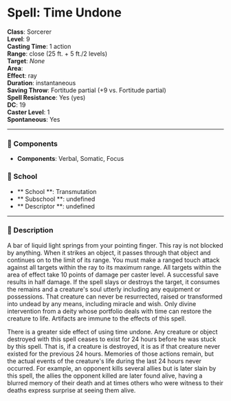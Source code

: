 
# Spell: Time Undone
**Class**: Sorcerer  
**Level**: 9  
**Casting Time**: 1 action  
**Range**: close (25 ft. + 5 ft./2 levels)  
**Target**: _None_  
**Area**:   
**Effect**: ray  
**Duration**: instantaneous  
**Saving Throw**: Fortitude partial (+9 vs. Fortitude partial)  
**Spell Resistance**: Yes (yes)  
**DC**: 19  
**Caster Level**: 1  
**Spontaneous**: Yes

---

### 🔮 Components
- **Components**: Verbal, Somatic, Focus

### 🏫 School
- ** School **: Transmutation
- ** Subschool **: undefined
- ** Descriptor **: undefined
---

### 📜 Description
A bar of liquid light springs from your pointing finger. This ray is not blocked by anything. When it strikes an object, it passes through that object and continues on to the limit of its range. You must make a ranged touch attack against all targets within the ray to its maximum range. All targets within the area of effect take 10 points of damage per caster level. A successful save results in half damage. If the spell slays or destroys the target, it consumes the remains and a creature's soul utterly including any equipment or possessions. That creature can never be resurrected, raised or transformed into undead by any means, including miracle and wish. Only divine intervention from a deity whose portfolio deals with time can restore the creature to life. Artifacts are immune to the effects of this spell. 

There is a greater side effect of using time undone. Any creature or object destroyed with this spell ceases to exist for 24 hours before he was stuck by this spell. That is, if a creature is destroyed, it is as if that creature never existed for the previous 24 hours. Memories of those actions remain, but the actual events of the creature's life during the last 24 hours never occurred. For example, an opponent kills several allies but is later slain by this spell, the allies the opponent killed are later found alive, having a blurred memory of their death and at times others who were witness to their deaths express surprise at seeing them alive.

